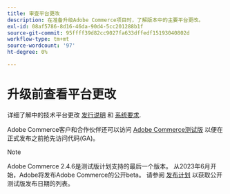 ```yaml
---
title: 审查平台更改
description: 在准备升级Adobe Commerce项目时，了解版本中的主要平台更改。
exl-id: 08af5786-8d16-46da-90d4-5cc201288b1f
source-git-commit: 95ffff39d82cc9027fa633dffedf15193040802d
workflow-type: tm+mt
source-wordcount: '97'
ht-degree: 0%

---
```


# 升级前查看平台更改

详细了解中的技术平台更改 [发行说明](../../release/release-notes/overview.md) 和 [系统要求](../../installation/system-requirements.md).

Adobe Commerce客户和合作伙伴还可以访问 [Adobe Commerce测试版](../../release/beta.md) 以便在正式发布之前抢先访问代码(GA)。

>[!NOTE]
>
>Adobe Commerce 2.4.6是测试版计划支持的最后一个版本。 从2023年6月开始，Adobe将发布Adobe Commerce的公开beta。 请参阅 [发布计划](../../release/schedule.md) 以获取公开测试版发布日期的列表。
